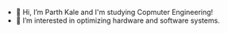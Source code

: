 - 👋 Hi, I’m Parth Kale and I'm studying Copmuter Engineering!
- 👀 I’m interested in optimizing hardware and software systems.

<!---
parthpkale/parthpkale is a ✨ special ✨ repository because its `README.md` (this file) appears on your GitHub profile.
You can click the Preview link to take a look at your changes.
--->
